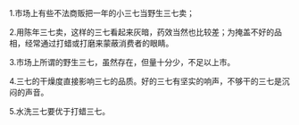 1.市场上有些不法商贩把一年的小三七当野生三七卖；

2.用陈年三七卖，这样的三七看起来灰暗，药效当然也比较差；为掩盖不好的品相，经常通过打蜡或打磨来蒙蔽消费者的眼睛。

3.市场上所谓的野生三七，虽然存在，但量十分少，不足以上市。

4.三七的干燥度直接影响三七的品质。好的三七有坚实的响声，不够干的三七是沉闷的声音。

5.水洗三七要优于打蜡三七。
